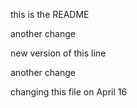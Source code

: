 this is the README

another change

new version of this line

another change

changing this file on April 16


